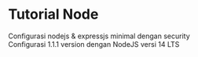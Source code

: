 # Tutorial Node
Configurasi nodejs &amp; expressjs minimal dengan security<br/>
Configurasi 1.1.1 version dengan NodeJS versi 14 LTS
